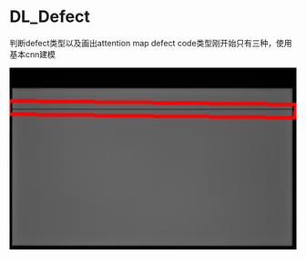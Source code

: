 # DL_Defect
判断defect类型以及画出attention map
defect code类型刚开始只有三种，使用基本cnn建模

![检测结果](https://github.com/Juary88/DL_Defect/blob/master/images/1520308766(1).png)
